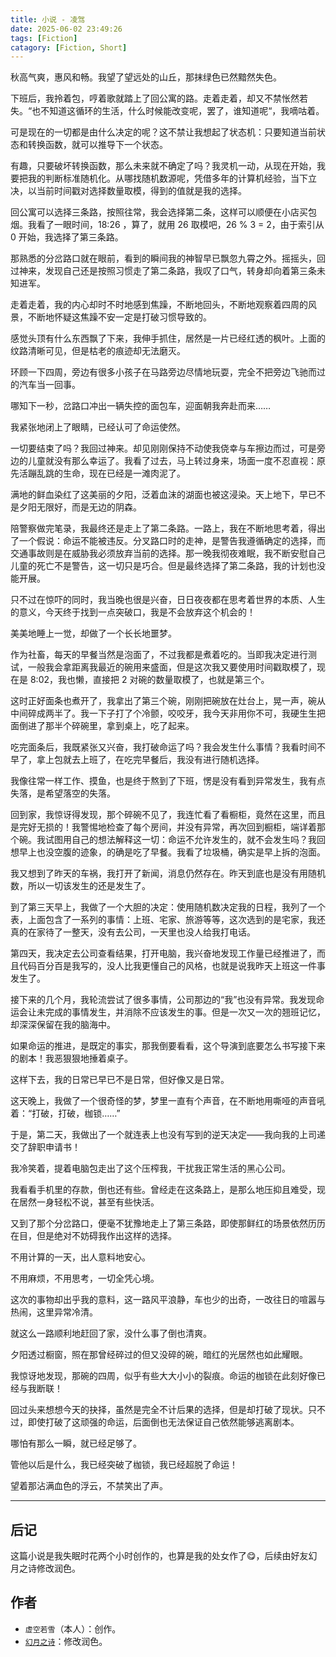 ```yaml
---
title: 小说 - 凌驾
date: 2025-06-02 23:49:26
tags: [Fiction]
catagory: [Fiction, Short]
---
```


秋高气爽，惠风和畅。我望了望远处的山丘，那抹绿色已然黯然失色。

下班后，我拎着包，哼着歌就踏上了回公寓的路。走着走着，却又不禁怅然若失。“也不知道这循环的生活，什么时候能改变呢，罢了，谁知道呢“，我嘀咕着。

可是现在的一切都是由什么决定的呢？这不禁让我想起了状态机：只要知道当前状态和转换函数，就可以推导下一个状态。

有趣，只要破坏转换函数，那么未来就不确定了吗？我灵机一动，从现在开始，我要把我的判断标准随机化。从哪找随机数源呢，凭借多年的计算机经验，当下立决，以当前时间戳对选择数量取模，得到的值就是我的选择。

回公寓可以选择三条路，按照往常，我会选择第二条，这样可以顺便在小店买包烟。我看了一眼时间，18:26 ，算了，就用 26 取模吧，26 % 3 = 2，由于索引从 0 开始，我选择了第三条路。

那熟悉的分岔路口就在眼前，看到的瞬间我的神智早已飘忽九霄之外。摇摇头，回过神来，发现自己还是按照习惯走了第二条路，我叹了口气，转身却向着第三条未知进军。

走着走着，我的内心却时不时地感到焦躁，不断地回头，不断地观察着四周的风景，不断地怀疑这焦躁不安一定是打破习惯导致的。

感觉头顶有什么东西飘了下来，我伸手抓住，居然是一片已经红透的枫叶。上面的纹路清晰可见，但是枯老的痕迹却无法磨灭。

环顾一下四周，旁边有很多小孩子在马路旁边尽情地玩耍，完全不把旁边飞驰而过的汽车当一回事。

哪知下一秒，岔路口冲出一辆失控的面包车，迎面朝我奔赴而来……

我紧张地闭上了眼睛，已经认可了命运使然。

一切要结束了吗？我回过神来。却见刚刚保持不动使我侥幸与车擦边而过，可是旁边的儿童就没有那么幸运了。我看了过去，马上转过身来，场面一度不忍直视：原先活蹦乱跳的生命，现在已经是一滩肉泥了。

满地的鲜血染红了这美丽的夕阳，泛着血沫的湖面也被这浸染。天上地下，早已不是夕阳无限好，而是无边的阴森。

陪警察做完笔录，我最终还是走上了第二条路。一路上，我在不断地思考着，得出了一个假说：命运不能被违反。分叉路口时的走神，是警告我遵循确定的选择，而交通事故则是在威胁我必须放弃当前的选择。那一晚我彻夜难眠，我不断安慰自己儿童的死亡不是警告，这一切只是巧合。但是最终选择了第二条路，我的计划也没能开展。

只不过在惊吓的同时，我当晚也很是兴奋，日日夜夜都在思考着世界的本质、人生的意义，今天终于找到一点突破口，我是不会放弃这个机会的！

美美地睡上一觉，却做了一个长长地噩梦。

作为社畜，每天的早餐当然是泡面了，不过我都是煮着吃的。当即我决定进行测试，一般我会拿距离我最近的碗用来盛面，但是这次我又要使用时间戳取模了，现在是 8:02，我也懒，直接把 2 对碗的数量取模了，也就是第三个。

这时正好面条也煮开了，我拿出了第三个碗，刚刚把碗放在灶台上，晃一声，碗从中间碎成两半了。我一下子打了个冷颤，咬咬牙，我今天非用你不可，我硬生生把面倒进了那半个碎碗里，拿到桌上，吃了起来。

吃完面条后，我既紧张又兴奋，我打破命运了吗？我会发生什么事情？我看时间不早了，拿上包就去上班了，在吃完早餐后，我没有进行随机选择。

我像往常一样工作、摸鱼，也是终于熬到了下班，愣是没有看到异常发生，我有点失落，是希望落空的失落。

回到家，我惊讶得发现，那个碎碗不见了，我连忙看了看橱柜，竟然在这里，而且是完好无损的！我警惕地检查了每个房间，并没有异常，再次回到橱柜，端详着那个碗。我试图用自己的想法解释这一切：命运不允许发生的，就不会发生吗？我回想早上也没空腹的迹象，的确是吃了早餐。我看了垃圾桶，确实是早上拆的泡面。

我又想到了昨天的车祸，我打开了新闻，消息仍然存在。昨天到底也是没有用随机数，所以一切该发生的还是发生了。

到了第三天早上，我做了一个大胆的决定：使用随机数决定我的日程，我列了一个表，上面包含了一系列的事情：上班、宅家、旅游等等，这次选到的是宅家，我还真的在家待了一整天，没有去公司，一天里也没人给我打电话。

第四天，我决定去公司查看结果，打开电脑，我兴奋地发现工作量已经推进了，而且代码百分百是我写的，没人比我更懂自己的风格，也就是说我昨天上班这一件事发生了。

接下来的几个月，我轮流尝试了很多事情，公司那边的“我”也没有异常。我发现命运会让未完成的事情发生，并消除不应该发生的事。但是一次又一次的翘班记忆，却深深保留在我的脑海中。

如果命运的推进，是既定的事实，那我倒要看看，这个导演到底要怎么书写接下来的剧本！我恶狠狠地捶着桌子。

这样下去，我的日常已早已不是日常，但好像又是日常。

这天晚上，我做了一个很奇怪的梦，梦里一直有个声音，在不断地用嘶哑的声音吼着：“打破，打破，枷锁……”

于是，第二天，我做出了一个就连表上也没有写到的逆天决定——我向我的上司递交了辞职申请书！

我冷笑着，提着电脑包走出了这个压榨我，干扰我正常生活的黑心公司。

我看看手机里的存款，倒也还有些。曾经走在这条路上，是那么地压抑且难受，现在居然一身轻松不说，甚至有些快活。

又到了那个分岔路口，便毫不犹豫地走上了第三条路，即使那鲜红的场景依然历历在目，但是绝对不妨碍我作出这样的选择。

不用计算的一天，出人意料地安心。

不用麻烦，不用思考，一切全凭心境。

这次的事物却出乎我的意料，这一路风平浪静，车也少的出奇，一改往日的喧嚣与热闹，这里异常冷清。

就这么一路顺利地赶回了家，没什么事了倒也清爽。

夕阳透过橱窗，照在那曾经碎过的但又没碎的碗，暗红的光居然也如此耀眼。

我惊讶地发现，那碗的四周，似乎有些大大小小的裂痕。命运的枷锁在此刻好像已经与我断联！

回过头来想想今天的抉择，虽然是完全不计后果的选择，但是却打破了现状。只不过，即使打破了这顽强的命运，后面倒也无法保证自己依然能够逃离剧本。

哪怕有那么一瞬，就已经足够了。

管他以后是什么，我已经突破了枷锁，我已经超脱了命运！

望着那沾满血色的浮云，不禁笑出了声。

---

## 后记

这篇小说是我失眠时花两个小时创作的，也算是我的处女作了😋，后续由好友幻月之诗修改润色。

## 作者

- `虚空若雪`（本人）：创作。
- [`幻月之诗`](https://my.qidian.com/author/429780354/)：修改润色。
